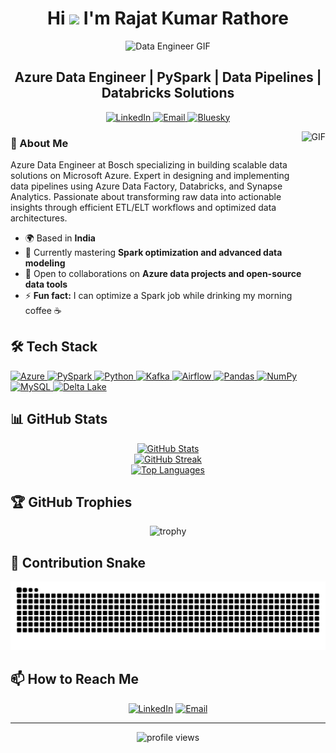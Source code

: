 # <div align="center">Hi ![](https://user-images.githubusercontent.com/18350557/176309783-0785949b-9127-417c-8b55-ab5a4333674e.gif) I'm Rajat Kumar Rathore</div>

<div align="center">
  <img src="https://media.giphy.com/media/L8K62iTDkzGX6/giphy.gif" alt="Data Engineer GIF" width="500">
</div>

## <div align="center">Azure Data Engineer | PySpark | Data Pipelines | Databricks Solutions</div>

<p align="center">
  <a href="https://linkedin.com/in/realrkrathore" target="_blank">
    <img src="https://img.shields.io/badge/LinkedIn-0077B5?style=for-the-badge&logo=linkedin&logoColor=white" alt="LinkedIn">
  </a>
  <a href="mailto:rajatatgio@gmail.com" target="_blank">
    <img src="https://img.shields.io/badge/Email-D14836?style=for-the-badge&logo=gmail&logoColor=white" alt="Email">
  </a>
  <a href="https://bsky.app/profile/realrkrathore" target="_blank">
    <img src="https://img.shields.io/badge/Bluesky-0285FF?style=for-the-badge&logo=bluesky&logoColor=white" alt="Bluesky">
  </a>
</p>

<img align="right" height="270px" alt="GIF" src="https://i.pinimg.com/originals/16/46/24/1646243661201a0892cc4b1a64fcbacf.gif" />

### 🚀 About Me

Azure Data Engineer at Bosch specializing in building scalable data solutions on Microsoft Azure. Expert in designing and implementing data pipelines using Azure Data Factory, Databricks, and Synapse Analytics. Passionate about transforming raw data into actionable insights through efficient ETL/ELT workflows and optimized data architectures.

- 🌍 Based in **India**
- 🧠 Currently mastering **Spark optimization and advanced data modeling**
- 🤝 Open to collaborations on **Azure data projects and open-source data tools**
- ⚡ **Fun fact:** I can optimize a Spark job while drinking my morning coffee ☕

## 🛠️ Tech Stack

<p align="left">
  <a href="https://azure.microsoft.com" target="_blank" rel="noreferrer">
    <img src="https://www.vectorlogo.zone/logos/microsoft_azure/microsoft_azure-icon.svg" width="36" height="36" alt="Azure" title="Microsoft Azure"/>
  </a>
  <a href="https://pyspark.apache.org" target="_blank" rel="noreferrer">
    <img src="https://www.vectorlogo.zone/logos/apache_spark/apache_spark-icon.svg" width="36" height="36" alt="PySpark" title="Apache Spark"/>
  </a>
  <a href="https://www.python.org" target="_blank" rel="noreferrer">
    <img src="https://raw.githubusercontent.com/danielcranney/readme-generator/main/public/icons/skills/python-colored.svg" width="36" height="36" alt="Python" title="Python"/>
  </a>
  <a href="https://kafka.apache.org" target="_blank" rel="noreferrer">
    <img src="https://www.vectorlogo.zone/logos/apache_kafka/apache_kafka-icon.svg" width="36" height="36" alt="Kafka" title="Apache Kafka"/>
  </a>
  <a href="https://airflow.apache.org" target="_blank" rel="noreferrer">
    <img src="https://www.vectorlogo.zone/logos/apache_airflow/apache_airflow-icon.svg" width="36" height="36" alt="Airflow" title="Apache Airflow"/>
  </a>
  <a href="https://pandas.pydata.org" target="_blank" rel="noreferrer">
    <img src="https://raw.githubusercontent.com/danielcranney/readme-generator/main/public/icons/skills/pandas-colored.svg" width="36" height="36" alt="Pandas" title="Pandas"/>
  </a>
  <a href="https://numpy.org" target="_blank" rel="noreferrer">
    <img src="https://raw.githubusercontent.com/danielcranney/readme-generator/main/public/icons/skills/numpy-colored.svg" width="36" height="36" alt="NumPy" title="NumPy"/>
  </a>
  <a href="https://www.mysql.com" target="_blank" rel="noreferrer">
    <img src="https://raw.githubusercontent.com/danielcranney/readme-generator/main/public/icons/skills/mysql-colored.svg" width="36" height="36" alt="MySQL" title="MySQL"/>
  </a>
  <a href="https://delta.io" target="_blank" rel="noreferrer">
    <img src="https://www.vectorlogo.zone/logos/deltaio/deltaio-icon.svg" width="36" height="36" alt="Delta Lake" title="Delta Lake"/>
  </a>
</p>

## 📊 GitHub Stats

<div align="center">
  <a href="http://www.github.com/realrkrathore">
    <img src="https://github-readme-stats.vercel.app/api?username=realrkrathore&show_icons=true&count_private=true&title_color=0891b2&text_color=ffffff&icon_color=0891b2&bg_color=1c1917&hide_border=true" alt="GitHub Stats" />
  </a>
</div>

<div align="center">
  <a href="http://www.github.com/realrkrathore">
    <img src="https://github-readme-streak-stats.herokuapp.com/?user=realrkrathore&stroke=ffffff&background=1c1917&ring=0891b2&fire=0891b2&currStreakNum=ffffff&currStreakLabel=0891b2&sideNums=ffffff&sideLabels=ffffff&dates=ffffff&hide_border=true" alt="GitHub Streak" />
  </a>
</div>

<div align="center">
  <a href="https://github.com/realrkrathore">
    <img src="https://github-readme-stats.vercel.app/api/top-langs/?username=realrkrathore&langs_count=10&title_color=0891b2&text_color=ffffff&icon_color=0891b2&bg_color=1c1917&hide_border=true&locale=en&custom_title=Top%20Languages" alt="Top Languages" />
  </a>
</div>

## 🏆 GitHub Trophies

<div align="center">
  <img src="https://github-profile-trophy.vercel.app/?username=realrkrathore&theme=onedark&row=1&column=6" alt="trophy" />
</div>

## 🐍 Contribution Snake

<div align="center">
  <img src="https://github.com/realrkrathore/realrkrathore/blob/output/github-contribution-grid-snake.svg" alt="GitHub Contribution Grid Snake Animation" />
</div>

## 📫 How to Reach Me

<div align="center">
  
[![LinkedIn](https://img.shields.io/badge/LinkedIn-Connect_with_me-0077B5?style=for-the-badge&logo=linkedin&logoColor=white)](https://www.linkedin.com/in/realrkrathore)
[![Email](https://img.shields.io/badge/Email-Send_me_a_message-D14836?style=for-the-badge&logo=gmail&logoColor=white)](mailto:rajatatgio@gmail.com)
  
</div>

---

<div align="center">
  <img src="https://komarev.com/ghpvc/?username=realrkrathore&label=Profile%20views&color=0e75b6&style=flat" alt="profile views" />
</div>
